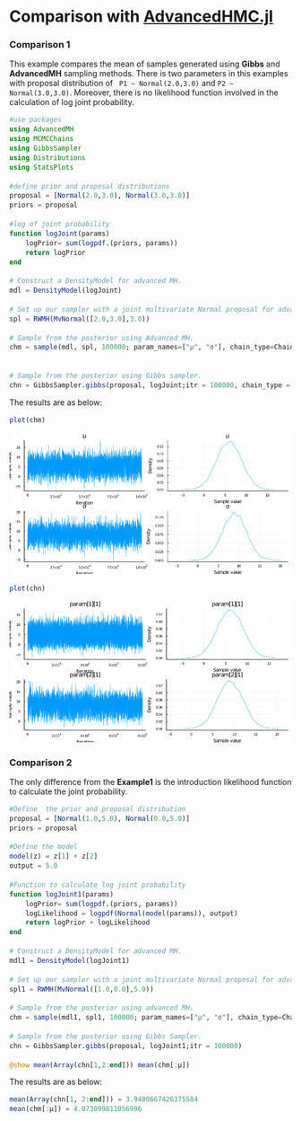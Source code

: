 # Comparison with [AdvancedHMC.jl](https://github.com/TuringLang/AdvancedHMC.jl)

### Comparison 1

This example compares the mean of samples generated using **Gibbs** and **AdvancedMH** sampling methods. There is two parameters in this examples with proposal distribution of ` P1 ~ Normal(2.0,3.0)` and `P2 ~  Normal(3.0,3.0)`. Moreover, there is no likelihood function involved in the calculation of log joint probability.
```julia
#use packages
using AdvancedMH
using MCMCChains
using GibbsSampler
using Distributions
using StatsPlots

#define prior and proposal distributions
proposal = [Normal(2.0,3.0), Normal(3.0,3.0)]
priors = proposal

#log of joint probability
function logJoint(params)	
	logPrior= sum(logpdf.(priors, params))
	return logPrior
end

# Construct a DensityModel for advanced MH.
mdl = DensityModel(logJoint)

# Set up our sampler with a joint multivariate Normal proposal for advanced MH.
spl = RWMH(MvNormal([2.0,3.0],3.0))

# Sample from the posterior using Advanced MH.
chm = sample(mdl, spl, 100000; param_names=["μ", "σ"], chain_type=Chains)


# Sample from the posterior using Gibbs sampler.
chn = GibbsSampler.gibbs(proposal, logJoint;itr = 100000, chain_type = :mcmcchain)

```

The results are as below:

```julia
plot(chm)
```
![Samples generated using AdvancedMH.jl](assets/chm1.png)
```julia
plot(chn)
```
![Samples generated using GibbsSampler.jl](assets/chn1.png)

### Comparison 2

The only difference from the **Example1** is the introduction likelihood function to calculate the joint probability.

```julia
#Define  the prior and proposal distribution
proposal = [Normal(1.0,5.0), Normal(0.0,5.0)]
priors = proposal

#Define the model
model(z) = z[1] + z[2]
output = 5.0

#Function to calculate log joint probability
function logJoint1(params)	
	logPrior= sum(logpdf.(priors, params))
	logLikelihood = logpdf(Normal(model(params)), output)
	return logPrior + logLikelihood
end

# Construct a DensityModel for advanced MH.
mdl1 = DensityModel(logJoint1)

# Set up our sampler with a joint multivariate Normal proposal for advanced MH.
spl1 = RWMH(MvNormal([1.0,0.0],5.0))

# Sample from the posterior using advanced MH.
chm = sample(mdl1, spl1, 100000; param_names=["μ", "σ"], chain_type=Chains)

# Sample from the posterior using Gibbs Sampler.
chn = GibbsSampler.gibbs(proposal, logJoint1;itr = 100000)

@show mean(Array(chn[1,2:end])) mean(chm[:μ])
```

The results are as below:
```julia
mean(Array(chn[1, 2:end])) = 3.9480667426375584
mean(chm[:μ]) = 4.073099811056996

```
